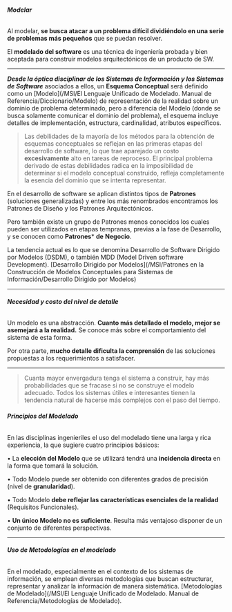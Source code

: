 ###### **Modelar**
Al modelar, **se busca atacar a un problema difícil dividiéndolo en una serie de problemas más pequeños** que se puedan resolver.

El **modelado del software** es una técnica de ingeniería probada y bien aceptada para construir modelos arquitectónicos de un producto de SW.
****
***Desde la óptica disciplinar de los Sistemas de Información y los Sistemas de Software*** asociados a ellos, un **Esquema Conceptual** será definido como un [Modelo](/MSI/El Lenguaje Unificado de Modelado. Manual de Referencia/Diccionario/Modelo) de representación de la realidad sobre un dominio de problema determinado, pero a diferencia del Modelo (donde se busca solamente comunicar el dominio del problema), el esquema incluye detalles de implementación, estructura, cardinalidad, atributos específicos.

> Las debilidades de la mayoría de los métodos para la obtención de esquemas conceptuales se reflejan en las primeras etapas del desarrollo de software, lo que trae aparejado un costo **excesivamente** alto en tareas de reproceso. El principal problema derivado de estas debilidades radica en la imposibilidad de determinar si el modelo conceptual construido, refleja completamente la esencia del dominio que se intenta representar.

En el desarrollo de software se aplican distintos tipos de **Patrones** (soluciones generalizadas) y entre los más renombrados encontramos los Patrones de Diseño y los Patrones Arquitectónicos. 

Pero también existe un grupo de Patrones menos conocidos los cuales pueden ser utilizados en etapas tempranas, previas a la fase de Desarrollo, y se conocen como **Patrones*** **de** **Negocio**.

La tendencia actual es lo que se denomina Desarrollo de Software Dirigido por Modelos (DSDM), o también MDD (Model Driven software Development). [Desarrollo Dirigido por Modelos](/MSI/Patrones en la Construcción de Modelos Conceptuales para Sistemas de Información/Desarrollo Dirigido por Modelos)
****
###### **Necesidad y costo del nivel de detalle**
Un modelo es una abstracción. **Cuanto más detallado el modelo, mejor se asemejará a la realidad.** Se conoce más sobre el comportamiento del sistema de esta forma.

Por otra parte, **mucho detalle dificulta la comprensión** de las soluciones propuestas a los requerimientos a satisfacer.
****
> Cuanta mayor envergadura tenga el sistema a construir, hay más probabilidades que se fracase si no se construye el modelo adecuado. Todos los sistemas útiles e interesantes tienen la tendencia natural de hacerse más complejos con el paso del tiempo.
###### **Principios del Modelado**
En las disciplinas ingenieriles el uso del modelado tiene una larga y rica experiencia, la que sugiere cuatro principios básicos:
	
• La **elección del Modelo** que se utilizará tendrá una **incidencia directa** en la forma que tomará la solución.

• Todo Modelo puede ser obtenido con diferentes grados de precisión (nivel de **granularidad**). 

• Todo Modelo **debe reflejar las características esenciales de la realidad** (Requisitos Funcionales).

• **Un único Modelo no es suficiente**. Resulta más ventajoso disponer de un conjunto de diferentes perspectivas.
****
###### **Uso de Metodologías en el modelado**
En el modelado, especialmente en el contexto de los sistemas de información, se emplean diversas metodologías que buscan estructurar, representar y analizar la información de manera sistemática. [Metodologías de Modelado](/MSI/El Lenguaje Unificado de Modelado. Manual de Referencia/Metodologías de Modelado).


